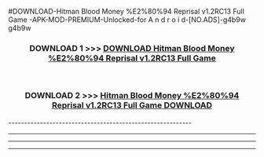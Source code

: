 #DOWNLOAD-Hitman Blood Money %E2%80%94 Reprisal v1.2RC13 Full Game -APK-MOD-PREMIUM-Unlocked-for A n d r o i d-[NO.ADS]-g4b9w g4b9w 



<div align="center">

<h3>DOWNLOAD 1 >>> <a href="https://getmod2.web.app/?judul=Hitman Blood Money %E2%80%94 Reprisal v1.2RC13 Full Game ">DOWNLOAD Hitman Blood Money %E2%80%94 Reprisal v1.2RC13 Full Game </a></h3><br>

<h3>DOWNLOAD 2 >>> <a href="https://getmod2.web.app/?judul=Hitman Blood Money %E2%80%94 Reprisal v1.2RC13 Full Game ">Hitman Blood Money %E2%80%94 Reprisal v1.2RC13 Full Game  DOWNLOAD </a></h3>

</div>
----------------------------------------------------------

----------------------------------------------------------

----------------------------------------------------------

----------------------------------------------------------



